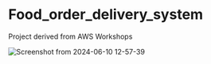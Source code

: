 # Food_order_delivery_system
Project derived from AWS Workshops

![Screenshot from 2024-06-10 12-57-39](https://github.com/SeunScape/Food_order_delivery_system/assets/69199129/a7e77b4e-b152-4145-bd6d-49ba20028636)

